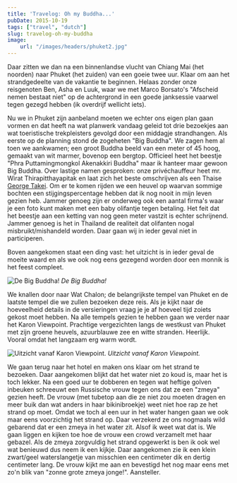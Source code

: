 ```yaml
---
title: 'Travelog: Oh my Buddha...'
pubDate: 2015-10-19
tags: ["travel", "dutch"]
slug: travelog-oh-my-buddha
image:
    url: "/images/headers/phuket2.jpg"
---
```


Daar zitten we dan na een binnenlandse vlucht van Chiang Mai (het noorden) naar Phuket (het zuiden) van een goeie twee uur. Klaar om aan het strandgedeelte van de vakantie te beginnen. Helaas zonder onze reisgenoten Ben, Asha en Luuk, waar we met Marco Borsato's "Afscheid nemen bestaat niet" op de achtergrond in een goede janksessie vaarwel tegen gezegd hebben (ik overdrijf wellicht iets).

Nu we in Phuket zijn aanbeland moeten we echter ons eigen plan gaan vormen en dat heeft na wat planwerk vandaag geleid tot drie bezoekjes aan wat toeristische trekpleisters gevolgd door een middagje strandhangen. Als eerste op de planning stond de zogeheten "Big Buddha". We zagen hem al toen we aankwamen; een groot Buddha beeld van een meter of 45 hoog, gemaakt van wit marmer, bovenop een bergtop. Officieel heet het beestje "Phra Puttamingmongkol Akenakkiri Buddha" maar ik hanteer maar gewoon Big Buddha. Over lastige namen gesproken: onze privéchauffeur heet mr. Wirat Thirapitthayapitak en laat zich het beste omschrijven als een Thaise [George Takei](https://encrypted-tbn2.gstatic.com/images?q=tbn:ANd9GcTFTrJvc4kh21xuASZSVbIKH01kqRkx7puCFo84ftHCo8YIzfk-5F3raz8H). Om er te komen rijden we een heuvel op waarvan sommige bochten een stijgingspercentage hebben dat ik nog nooit in mijn leven gezien heb. Jammer genoeg zijn er onderweg ook een aantal firma's waar je een foto kunt maken met een baby olifantje tegen betaling. Het feit dat het beestje aan een ketting van nog geen meter vastzit is echter schrijnend. Jammer genoeg is het in Thailand de realiteit dat olifanten nogal misbruikt/mishandeld worden. Daar gaan wij in ieder geval niet in participeren.

Boven aangekomen staat een ding vast: het uitzicht is in ieder geval de moeite waard en als we ook nog eens gezegend worden door een monnik is het feest compleet.

![De Big Buddha!](/images/posts/IMG_3569.jpg)
*De Big Buddha!*

We knallen door naar Wat Chalon; de belangrijkste tempel van Phuket en de laatste tempel die we zullen bezoeken deze reis. Als je kijkt naar de hoeveelheid details in de versieringen vraag je je af hoeveel tijd zoiets gekost moet hebben. Na alle tempels gezien te hebben gaan we verder naar het Karon Viewpoint. Prachtige vergezichten langs de westkust van Phuket met zijn groene heuvels, azuurblauwe zee en witte stranden. Heerlijk. Vooral omdat het langzaam erg warm wordt.

![Uitzicht vanaf Karon Viewpoint.](/images/posts/image.jpg)
*Uitzicht vanaf Karon Viewpoint.*

We gaan terug naar het hotel en maken ons klaar om het strand te bezoeken. Daar aangekomen blijkt dat het water niet zo koud is, maar het is toch lekker. Na een goed uur te dobberen en tegen wat heftige golven inbeuken schreeuwt een Russische vrouw tegen ons dat ze een "zmeya" gezien heeft. De vrouw (met tubetop aan die ze niet zou moeten dragen en meer buik dan wat anders in haar bikinibroekje) weet niet hoe rap ze het strand op moet. Omdat we toch al een uur in het water hangen gaan we ook maar eens voorzichtig het strand op. Daar verzekerd ze ons nogmaals wild gebarend dat er een zmeya in het water zit. Alsof ik weet wat dat is. We gaan liggen en kijken toe hoe de vrouw een crowd verzamelt met haar gebazel. Als de zmeya zorgvuldig het strand opgewerkt is ben ik ook wel wat benieuwd dus neem ik een kijkje. Daar aangekomen zie ik een klein zwart/geel waterslangetje van misschien een centimeter dik en dertig centimeter lang. De vrouw kijkt me aan en bevestigd het nog maar eens met zo'n blik van "zonne grote zmeya jonge!". Aansteller.
